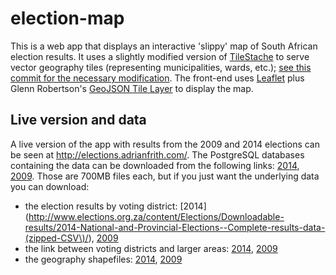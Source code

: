 election-map
============

This is a web app that displays an interactive 'slippy' map of South African election results. It uses a slightly modified version of [TileStache](http://tilestache.org/) to serve vector geography tiles (representing municipalities, wards, etc.); [see this commit for the necessary modification](https://github.com/afrith/TileStache/commit/5ddd229c3c8d6fe783a758edfe6b5b89be4a78ff). The front-end uses [Leaflet](http://leafletjs.com/) plus Glenn Robertson's [GeoJSON Tile Layer](https://github.com/glenrobertson/leaflet-tilelayer-geojson) to display the map.

Live version and data
---------------------

A live version of the app with results from the 2009 and 2014 elections can be seen at http://elections.adrianfrith.com/. The PostgreSQL databases containing the data can be downloaded from the following links: [2014](http://stuff.adrianfrith.com/election2014.sql.bz2), [2009](http://stuff.adrianfrith.com/election2009.sql.bz2). Those are 700MB files each, but if you just want the underlying data you can download:
* the election results by voting district: [2014](http://www.elections.org.za/content/Elections/Downloadable-results/2014-National-and-Provincial-Elections--Complete-results-data-(zipped-CSV\)/), [2009](http://www.elections.org.za/content/uploadedfiles/2009%20NPE.zip)
* the link between voting districts and larger areas: [2014](http://stuff.adrianfrith.com/sa-admin-data-2014.tar.bz2), [2009](http://stuff.adrianfrith.com/sa-admin-data-2009.tar.bz2)
* the geography shapefiles: [2014](http://stuff.adrianfrith.com/sa-admin-boundaries-2014.tar.bz2), [2009](http://stuff.adrianfrith.com/sa-admin-boundaries-2009.tar.bz2)
